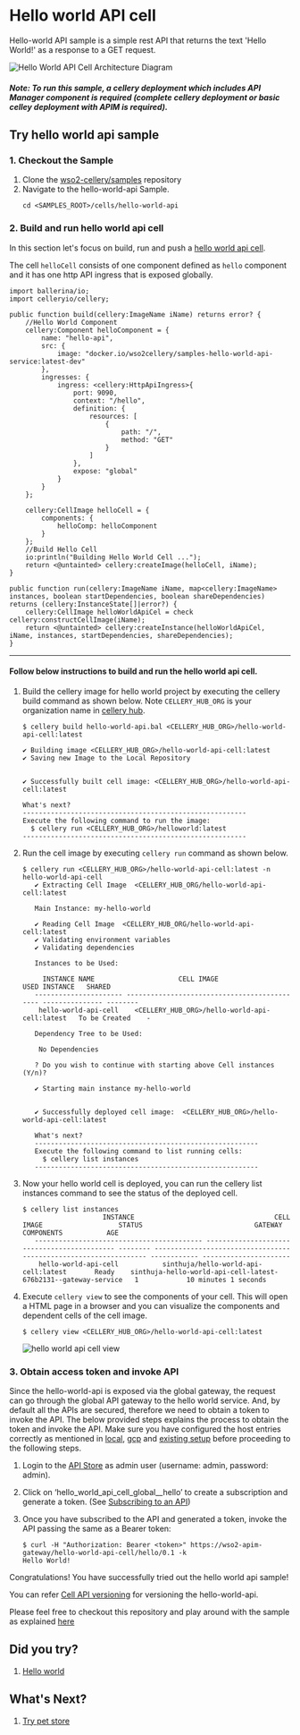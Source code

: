 Hello world API cell
===============

Hello-world API sample is a simple rest API that returns the text 'Hello World!' as a response to a GET request.

![Hello World API Cell Architecture Diagram](../../docs/images/hello-world-api/hello-world-api-architecture.jpg)

##### Note: To run this sample, a cellery deployment which includes API Manager component is required (complete cellery deployment or basic celley deployment with APIM is required).

## Try hello world api sample

### 1. Checkout the Sample

1. Clone the [wso2-cellery/samples](https://github.com/wso2-cellery/samples) repository
2. Navigate to the hello-world-api Sample.
   ```
   cd <SAMPLES_ROOT>/cells/hello-world-api
   ```
### 2. Build and run hello world api cell
In this section let's focus on build, run and push a [hello world api cell](hello-world-api.bal). 

The cell `helloCell` consists of one component defined as `hello` component and it has one http API ingress that is exposed globally. 

```ballerina
import ballerina/io;
import celleryio/cellery;

public function build(cellery:ImageName iName) returns error? {
    //Hello World Component
    cellery:Component helloComponent = {
        name: "hello-api",
        src: {
            image: "docker.io/wso2cellery/samples-hello-world-api-service:latest-dev"
        },
        ingresses: {
            ingress: <cellery:HttpApiIngress>{
                port: 9090,
                context: "/hello",
                definition: {
                    resources: [
                        {
                            path: "/",
                            method: "GET"
                        }
                    ]
                },
                expose: "global"
            }
        }
    };

    cellery:CellImage helloCell = {
        components: {
            helloComp: helloComponent
        }
    };
    //Build Hello Cell
    io:println("Building Hello World Cell ...");
    return <@untainted> cellery:createImage(helloCell, iName);
}

public function run(cellery:ImageName iName, map<cellery:ImageName> instances, boolean startDependencies, boolean shareDependencies) returns (cellery:InstanceState[]|error?) {
    cellery:CellImage helloWorldApiCel = check cellery:constructCellImage(iName);
    return <@untainted> cellery:createInstance(helloWorldApiCel, iName, instances, startDependencies, shareDependencies);
}
```
---
#### Follow below instructions to build and run the hello world api cell.

1. Build the cellery image for hello world project by executing the cellery build command as shown below. Note `CELLERY_HUB_ORG` is your organization name in [cellery hub](https://hub.cellery.io/).
    ```
    $ cellery build hello-world-api.bal <CELLERY_HUB_ORG>/hello-world-api-cell:latest
    
    ✔ Building image <CELLERY_HUB_ORG>/hello-world-api-cell:latest
    ✔ Saving new Image to the Local Repository
    
    
    ✔ Successfully built cell image: <CELLERY_HUB_ORG>/hello-world-api-cell:latest
    
    What's next?
    --------------------------------------------------------
    Execute the following command to run the image:
      $ cellery run <CELLERY_HUB_ORG>/helloworld:latest
    --------------------------------------------------------
    ```

2. Run the cell image by executing `cellery run` command as shown below.
    ```
    $ cellery run <CELLERY_HUB_ORG>/hello-world-api-cell:latest -n hello-world-api-cell
       ✔ Extracting Cell Image  <CELLERY_HUB_ORG/hello-world-api-cell:latest
       
       Main Instance: my-hello-world
       
       ✔ Reading Cell Image  <CELLERY_HUB_ORG/hello-world-api-cell:latest
       ✔ Validating environment variables
       ✔ Validating dependencies
       
       Instances to be Used:
       
         INSTANCE NAME                     CELL IMAGE                         USED INSTANCE   SHARED
       ---------------------- --------------------------------------------- --------------- --------
        hello-world-api-cell    <CELLERY_HUB_ORG>/hello-world-api-cell:latest   To be Created    -
       
       Dependency Tree to be Used:
       
        No Dependencies
       
       ? Do you wish to continue with starting above Cell instances (Y/n)?
       
       ✔ Starting main instance my-hello-world
       
       
       ✔ Successfully deployed cell image:  <CELLERY_HUB_ORG>/hello-world-api-cell:latest
       
       What's next?
       --------------------------------------------------------
       Execute the following command to list running cells:
         $ cellery list instances
       --------------------------------------------------------
    ```
    
3. Now your hello world cell is deployed, you can run the cellery list instances command to see the status of the deployed cell.
    ```
    $ cellery list instances
                        INSTANCE                                   CELL IMAGE                   STATUS                            GATEWAY                               COMPONENTS           AGE
       ------------------------------------------ -------------------------------------------- -------- ----------------------------------------------------------------- ------------ ----------------------
        hello-world-api-cell           sinthuja/hello-world-api-cell:latest       Ready    sinthuja-hello-world-api-cell-latest-676b2131--gateway-service   1            10 minutes 1 seconds
    ```
4. Execute `cellery view` to see the components of your cell. This will open a HTML page in a browser and you can visualize the components and dependent cells of the cell image.
    ```
    $ cellery view <CELLERY_HUB_ORG>/hello-world-api-cell:latest
    ```
    ![hello world api cell view](../../docs/images/hello-world-api/hello-world-cell-api-docs-view.png)
    
### 3. Obtain access token and invoke API

Since the hello-world-api is exposed via the global gateway, the request can go through the global API gateway to the hello world service. 
And, by default all the APIs are secured, therefore we need to obtain a token to invoke the API. The below provided steps explains the process to obtain the token and invoke the API.
Make sure you have configured the host entries correctly as mentioned in [local](https://github.com/wso2-cellery/sdk/blob/v0.3.0/docs/setup/local-setup.md), 
[gcp](https://github.com/wso2-cellery/sdk/blob/v0.3.0/docs/setup/gcp-setup.md#configure-host-entries) and [existing setup](https://github.com/wso2-cellery/sdk/blob/v0.3.0/docs/setup/existing-cluster.md#configure-host-entries) 
before proceeding to the following steps.
       
1. Login to the [API Store](https://wso2-apim/store/) as admin user (username: admin, password: admin).
    
2. Click on ‘hello_world_api_cell_global__hello’ to create a subscription and generate a token. 
(See  [Subscribing to an API](https://docs.wso2.com/display/AM260/Subscribe+to+an+API))
       
3. Once you have subscribed to the API and generated a token, invoke the API passing the same as a Bearer token:
   ```
   $ curl -H "Authorization: Bearer <token>" https://wso2-apim-gateway/hello-world-api-cell/hello/0.1 -k
   Hello World!
   ```

Congratulations! You have successfully tried out the hello world api sample!

You can refer [Cell API versioning](../../docs/hello-world-api/api-versioning.md) for versioning the hello-world-api. 

Please feel free to checkout this repository and play around with the sample as explained [here](../../src/hello-world-api)

## Did you try? 
1. [Hello world](../hello-world)

## What's Next? 
1. [Try pet store](../pet-store)

